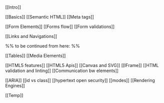 




[[Intro]]

[[Basics]]
[[Semantic HTML]]
[[Meta tags]]



[[Form Elements]]
[[Forms flow]]
[[Form validations]]

[[Links and Navigations]]

%% to be continued from here: %%

[[Tables]]
[[Media Elements]]


[[HTML5 features]]
[[HTML5 Apis]]
[[Canvas and SVG]]
[[IFrame]]
[[HTML validation and linting]]
[[Communication bw elements]]




[[ARIA]]
[[id vs class]]
[[hypertext open security]]
[[modes]]
[[Rendering Engines]]


[[Temp]]




